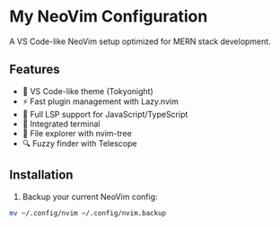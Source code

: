 # My NeoVim Configuration

A VS Code-like NeoVim setup optimized for MERN stack development.

## Features

- 🎨 VS Code-like theme (Tokyonight)
- ⚡ Fast plugin management with Lazy.nvim
- 🔧 Full LSP support for JavaScript/TypeScript
- 🚀 Integrated terminal
- 📁 File explorer with nvim-tree
- 🔍 Fuzzy finder with Telescope

## Installation

1. Backup your current NeoVim config:
```bash
mv ~/.config/nvim ~/.config/nvim.backup
